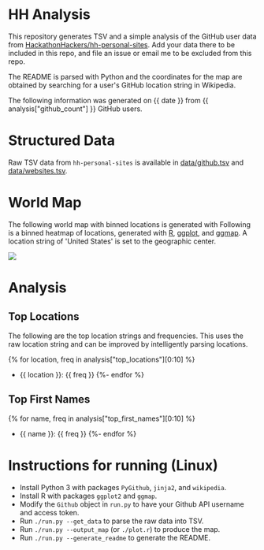 # HH Analysis

This repository generates TSV and a simple analysis of the
GitHub user data from
[HackathonHackers/hh-personal-sites](https://github.com/HackathonHackers/hh-personal-sites).
Add your data there to be included in this repo,
and file an issue or email me to be excluded from this repo.

The README is parsed with Python and the coordinates for the map
are obtained by searching for a user's GitHub location string
in Wikipedia.

The following information was generated on {{ date }}
from {{ analysis["github_count"] }} GitHub users.

# Structured Data
Raw TSV data from `hh-personal-sites` is available in
[data/github.tsv](https://github.com/bamos/hh-analysis/blob/master/data/github.tsv)
and
[data/websites.tsv](https://github.com/bamos/hh-analysis/blob/master/data/websites.tsv).

# World Map
The following world map with binned locations is generated with
Following is a binned heatmap of locations, generated with
[R](http://r-project.org), [ggplot](http://ggplot2.org),
and [ggmap](http://cran.r-project.org/web/packages/ggmap/ggmap.pdf).
A location string of 'United States' is set to the geographic center.

![](https://raw.githubusercontent.com/bamos/hh-github-analysis/master/plots/map.png)

# Analysis
## Top Locations

The following are the top location strings and frequencies.
This uses the raw location string and can be improved
by intelligently parsing locations.

{% for location, freq in analysis["top_locations"][0:10] %}
  + {{ location }}: {{ freq }}
{%- endfor %}

## Top First Names

{% for name, freq in analysis["top_first_names"][0:10] %}
  + {{ name }}: {{ freq }}
{%- endfor %}

# Instructions for running (Linux)

+ Install Python 3 with packages `PyGithub`, `jinja2`, and `wikipedia`.
+ Install R with packages `ggplot2` and `ggmap`.
+ Modify the `Github` object in `run.py` to have your Github
  API username and access token.
+ Run `./run.py --get_data` to parse the raw data into TSV.
+ Run `./run.py --output_map` (or `./plot.r`) to produce the map.
+ Run `./run.py --generate_readme` to generate the README.
